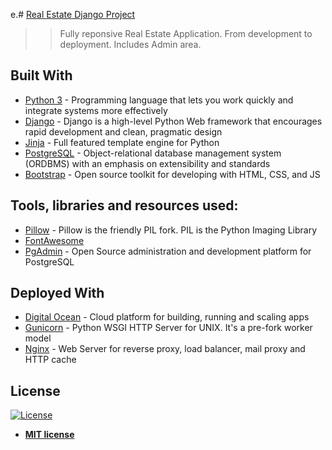 e.# [Real Estate Django Project](http://159.65.226.26/)

>> Fully reponsive Real Estate Application. From development to deployment. Includes Admin area.



## Built With

- [Python 3](https://www.python.org/) - Programming language that lets you work quickly and integrate systems more effectively
- [Django](https://www.djangoproject.com/) - Django is a high-level Python Web framework that encourages rapid development and clean, pragmatic design
- [Jinja](http://jinja.pocoo.org/) - Full featured template engine for Python
- [PostgreSQL](https://www.postgresql.org/) - Object-relational database management system (ORDBMS) with an emphasis on extensibility and standards
- [Bootstrap](https://getbootstrap.com/) - Open source toolkit for developing with HTML, CSS, and JS

## Tools, libraries and resources used:

- [Pillow](https://pillow.readthedocs.io/en/5.3.x/) - Pillow is the friendly PIL fork. PIL is the Python Imaging Library
- [FontAwesome](https://fontawesome.com/)
- [PgAdmin](https://www.pgadmin.org/) - Open Source administration and development platform for PostgreSQL

## Deployed With

- [Digital Ocean](https://www.digitalocean.com/) - Cloud platform for building, running and scaling apps
- [Gunicorn](https://gunicorn.org/) -  Python WSGI HTTP Server for UNIX. It's a pre-fork worker model
- [Nginx](https://www.nginx.com/) - Web Server for reverse proxy, load balancer, mail proxy and HTTP cache

## License

[![License](http://img.shields.io/:license-mit-blue.svg?style=flat-square)](http://badges.mit-license.org)

- **[MIT license](http://opensource.org/licenses/mit-license.php)**
